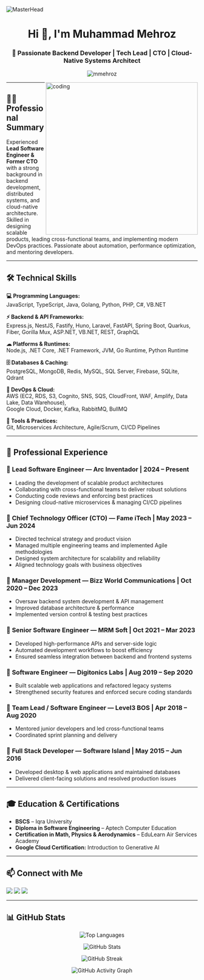 ![MasterHead](https://avidhaus.com/images/git-cover.jpg)

<h1 align="center">Hi 👋, I'm Muhammad Mehroz</h1>
<h3 align="center">🚀 Passionate Backend Developer | Tech Lead | CTO | Cloud-Native Systems Architect</h3>

<p align="center">
  <img src="https://komarev.com/ghpvc/?username=mmehroz&label=Profile%20Views&color=0e75b6&style=flat" alt="mmehroz" />
</p>

<img align="right" alt="coding" width="400" src="https://camo.githubusercontent.com/5ddf73ad3a205111cf8c686f687fc216c2946a75005718c8da5b837ad9de78c9/68747470733a2f2f7468756d62732e6766796361742e636f6d2f4576696c4e657874446576696c666973682d736d616c6c2e676966">

---

## 👨‍💻 Professional Summary  
Experienced **Lead Software Engineer & Former CTO** with a strong background in backend development, distributed systems, and cloud-native architecture. Skilled in designing scalable products, leading cross-functional teams, and implementing modern DevOps practices. Passionate about automation, performance optimization, and mentoring developers.

---

## 🛠️ Technical Skills  

**💻 Programming Languages:**  
JavaScript, TypeScript, Java, Golang, Python, PHP, C#, VB.NET  

**⚡ Backend & API Frameworks:**  
Express.js, NestJS, Fastify, Huno, Laravel, FastAPI, Spring Boot, Quarkus, Fiber, Gorilla Mux, ASP.NET, VB.NET, REST, GraphQL  

**☁ Platforms & Runtimes:**  
Node.js, .NET Core, .NET Framework, JVM, Go Runtime, Python Runtime  

**🗄 Databases & Caching:**  
PostgreSQL, MongoDB, Redis, MySQL, SQL Server, Firebase, SQLite, Qdrant  

**🚀 DevOps & Cloud:**  
AWS (EC2, RDS, S3, Cognito, SNS, SQS, CloudFront, WAF, Amplify, Data Lake, Data Warehouse),  
Google Cloud, Docker, Kafka, RabbitMQ, BullMQ  

**🧰 Tools & Practices:**  
Git, Microservices Architecture, Agile/Scrum, CI/CD Pipelines  

---

## 💼 Professional Experience  

### 🔹 **Lead Software Engineer — Arc Inventador** | 2024 – Present  
- Leading the development of scalable product architectures  
- Collaborating with cross-functional teams to deliver robust solutions  
- Conducting code reviews and enforcing best practices  
- Designing cloud-native microservices & managing CI/CD pipelines  

### 🔹 **Chief Technology Officer (CTO) — Fame iTech** | May 2023 – Jun 2024  
- Directed technical strategy and product vision  
- Managed multiple engineering teams and implemented Agile methodologies  
- Designed system architecture for scalability and reliability  
- Aligned technology goals with business objectives  

### 🔹 **Manager Development — Bizz World Communications** | Oct 2020 – Dec 2023  
- Oversaw backend system development & API management  
- Improved database architecture & performance  
- Implemented version control & testing best practices  

### 🔹 **Senior Software Engineer — MRM Soft** | Oct 2021 – Mar 2023  
- Developed high-performance APIs and server-side logic  
- Automated development workflows to boost efficiency  
- Ensured seamless integration between backend and frontend systems  

### 🔹 **Software Engineer — Digitonics Labs** | Aug 2019 – Sep 2020  
- Built scalable web applications and refactored legacy systems  
- Strengthened security features and enforced secure coding standards  

### 🔹 **Team Lead / Software Engineer — Level3 BOS** | Apr 2018 – Aug 2020  
- Mentored junior developers and led cross-functional teams  
- Coordinated sprint planning and delivery  

### 🔹 **Full Stack Developer — Software Island** | May 2015 – Jun 2016  
- Developed desktop & web applications and maintained databases  
- Delivered client-facing solutions and resolved production issues  

---

## 🎓 Education & Certifications  

- **BSCS** – Iqra University  
- **Diploma in Software Engineering** – Aptech Computer Education  
- **Certification in Math, Physics & Aerodynamics** – EduLearn Air Services Academy  
- **Google Cloud Certification:** Introduction to Generative AI  

---

## 📫 Connect with Me  

<a href="mailto:cellmehroz@gmail.com"><img src="https://img.shields.io/badge/Email-D14836?style=for-the-badge&logo=gmail&logoColor=white" /></a>
<a href="https://www.linkedin.com/in/muhammad-mehroz-3b9a2312b" target="_blank"><img src="https://img.shields.io/badge/LinkedIn-0077B5?style=for-the-badge&logo=linkedin&logoColor=white" /></a>
<a href="https://github.com/mmehroz"><img src="https://img.shields.io/badge/GitHub-100000?style=for-the-badge&logo=github&logoColor=white" /></a>

---

## 📊 GitHub Stats  

<p align="center">
  <!-- Top Languages -->
  <img src="https://github-readme-stats.vercel.app/api/top-langs/?username=mmehroz&layout=compact&theme=github_dark" alt="Top Languages" />
</p>

<p align="center">
  <!-- GitHub Stats -->
  <img src="https://github-readme-stats.vercel.app/api?username=mmehroz&show_icons=true&theme=github_dark" alt="GitHub Stats" />
</p>

<p align="center">
  <!-- Streak Stats -->
  <img src="https://streak-stats.demolab.com?user=mmehroz&theme=github-dark&hide_border=true" alt="GitHub Streak" />
</p>

<p align="center">
  <!-- Activity Graph -->
  <img src="https://github-readme-activity-graph.vercel.app/graph?username=mmehroz&theme=github-dark" alt="GitHub Activity Graph" />
</p>

